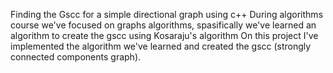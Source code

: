 Finding the Gscc for a simple directional graph using c++ 
During algorithms course we've focused on graphs algorithms, spasifically we've learned an algorithm to create the gscc using Kosaraju's algorithm
On this project I've implemented the algorithm we've learned and created the gscc (strongly connected components graph).
